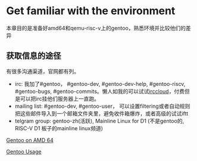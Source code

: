 # Get familiar with the environment

本章目的是准备好amd64和qemu-risc-v上的gentoo，熟悉环境并比较他们的差异

## 获取信息的途径
有很多沟通渠道，官网都有列。
* irc: 我加了#gentoo， #gentoo-dev, #gentoo-dev-help, #gentoo-riscv, #gentoo-bugs, #gentoo-commits。懒人如我的可以试试[irccloud](https://www.irccloud.com/)，付费但是可以把irc挂他们服务器上一直跑。
* mailing list: #gentoo-dev, #gentoo-user， 可以设置filtering或者自动规则把这些邮件导入到一个邮箱文件夹里，避免收件箱爆炸，或者高级的试试iftt
* telgram group: gentoo-zh(活跃), Mainline Linux for D1 (不是gentoo的, RISC-V D1 板子的mainline linux频道)

[Gentoo on AMD 64](01_gentoo-amd64.md)

[Gentoo Usage](02_gentoo_usage.md)

